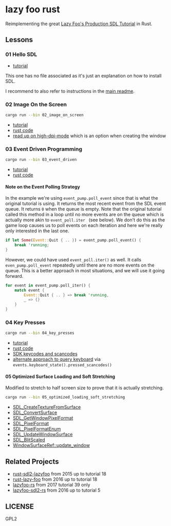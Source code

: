 # lazy foo rust

Reimplementing the great [Lazy Foo's Production SDL
Tutorial](https://lazyfoo.net/tutorials/SDL/) in Rust.

## Lessons

### 01 Hello SDL

- [tutorial](https://lazyfoo.net/tutorials/SDL/01_hello_SDL/index.php)

This one has no file associated as it's just an explanation on how to install SDL.

I recommend to also refer to instructions in the [main readme](../README.md).

### 02 Image On the Screen

```sh
cargo run --bin 02_image_on_screen
```

- [tutorial](https://lazyfoo.net/tutorials/SDL/02_getting_an_image_on_the_screen/index.php)
- [rust code](./src/02_image_on_screen.rs)
- [read up on high-dpi-mode](https://nlguillemot.wordpress.com/2016/12/11/high-dpi-rendering/) which is an option when creating the window

### 03 Event Driven Programming

```sh
cargo run --bin 03_event_driven
```

- [tutorial](http://lazyfoo.net/tutorials/SDL/03_event_driven_programming/index.php)
- [rust code](./src/03_event_driven.rs)

#### Note on the Event Polling Strategy

In the example we're using `event_pump.poll_event` since that is what the
 original tutorial is using. It returns the most recent event from the SDL event
  queue.
 It returns `0` when the queue is empty.
 Note that the original tutorial called this method in a loop until no more
  events are on the queue which is actually more akin to `event_poll.iter
  ` (see below). We don't do this as the game loop causes us to
   poll events on each iteration and here we're really only interested in the
    last one.

```rust
if let Some(Event::Quit { .. }) = event_pump.poll_event() {
    break 'running;
}
```

However, we could have used `event_poll.iter()` as well. It calls
 `even_pump.poll_event` repeatedly until there are no more events on the queue. This is a better
 approach in most situations, and we will use it going forward.

```rust
for event in event_pump.poll_iter() {
    match event {
        Event::Quit { .. } => break 'running,
        _ => {}
    }
}
```

### 04 Key Presses

```sh
cargo run --bin 04_key_presses
```

- [tutorial](http://lazyfoo.net/tutorials/SDL/04_key_presses/index.php)
- [rust code](./src/04_key_presses.rs)
- [SDK keycodes and scancodes](https://wiki.libsdl.org/SDL_Keycode)
- [alternate approach to query
  keyboard](https://github.com/Rust-SDL2/rust-sdl2/blob/master/examples/keyboard-state.rs) via
  `events.keyboard_state().pressed_scancodes()`

#### 05 Optimized Surface Loading and Soft Stretching

Modified to stretch to half screen size to prove that it is actually stretching.

```sh
cargo run --bin 05_optimized_loading_soft_stretching
```

 - [SDL_CreateTextureFromSurface](https://wiki.libsdl.org/SDL_CreateTextureFromSurface)
 - [SDL_ConvertSurface](https://wiki.libsdl.org/SDL_ConvertSurface)
 - [SDL_GetWindowPixelFormat](https://wiki.libsdl.org/SDL_GetWindowPixelFormat)
 - [SDL_PixelFormat](https://wiki.libsdl.org/SDL_PixelFormat)
 - [SDL_PixelFormatEnum](https://wiki.libsdl.org/SDL_PixelFormatEnum)
 - [SDL_UpdateWindowSurface](https://wiki.libsdl.org/SDL_UpdateWindowSurface)
 - [SDL_BlitScaled](https://wiki.libsdl.org/SDL_BlitScaled)
 - [WindowSurfaceRef::update_window](https://rust-sdl2.github.io/rust-sdl2/sdl2/video/struct.WindowSurfaceRef.html#method.update_window)

## Related Projects

- [rust-sdl2-lazyfoo](https://github.com/bombless/rust-sdl2-lazyfoo) from 2015 up to tutorial 18
- [rust-lazy-foo](https://github.com/ysgard/rust-lazy-foo) from 2016 up to tutorial 18
- [lazyfoo-rs](https://github.com/dagit/lazyfoo-rs) from 2017 tutorial 39 only
- [lazyfoo-sdl2-rs](https://github.com/mikeyhc/lazyfoo-sdl2-rs) from 2016 up to tutorial 5

## LICENSE

GPL2
